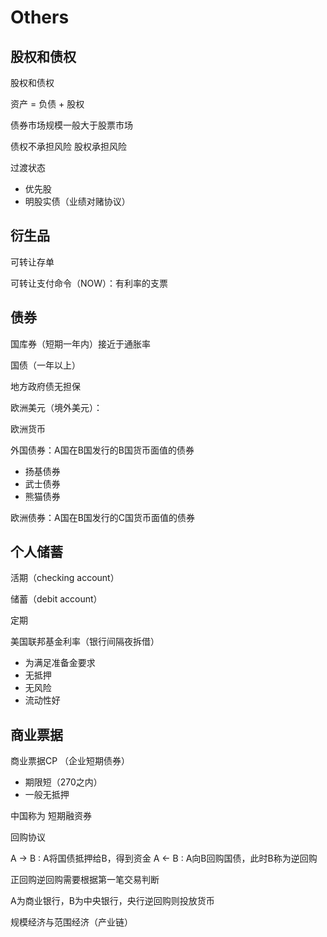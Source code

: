# Others




## 股权和债权



股权和债权

资产 = 负债 + 股权

债券市场规模一般大于股票市场


债权不承担风险
股权承担风险

过渡状态

* 优先股
* 明股实债（业绩对赌协议）



## 衍生品

可转让存单

可转让支付命令（NOW）：有利率的支票


## 债券

国库券（短期一年内）接近于通胀率

国债（一年以上）

地方政府债无担保

欧洲美元（境外美元）：

欧洲货币

外国债券：A国在B国发行的B国货币面值的债券
* 扬基债券
* 武士债券
* 熊猫债券

欧洲债券：A国在B国发行的C国货币面值的债券


## 个人储蓄

活期（checking account）

储蓄（debit account）

定期

美国联邦基金利率（银行间隔夜拆借）
* 为满足准备金要求
* 无抵押
* 无风险
* 流动性好


## 商业票据

商业票据CP （企业短期债券）

* 期限短（270之内）
* 一般无抵押

中国称为 短期融资券

回购协议

A -> B : A将国债抵押给B，得到资金
A <- B : A向B回购国债，此时B称为逆回购

正回购逆回购需要根据第一笔交易判断

A为商业银行，B为中央银行，央行逆回购则投放货币


规模经济与范围经济（产业链）




